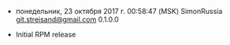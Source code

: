 * понедельник, 23 октября 2017 г. 00:58:47 (MSK) SimonRussia <git.streisand@gmail.com> 0.1.0.0
- Initial RPM release
